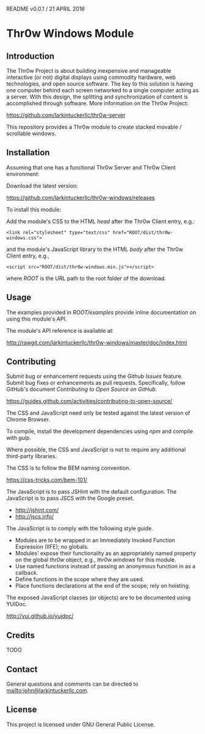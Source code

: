 README v0.0.1 / 21 APRIL 2016

# Thr0w Windows Module

## Introduction

The Thr0w Project is about building inexpensive and manageable interactive (or
not) digital displays using commodity hardware, web technologies, and open source
software. The key to this solution is having one computer behind each screen
networked to a single computer acting as a server. With this design, the
splitting and synchronization of content is accomplished through software. More
information on the Thr0w Project:

<https://github.com/larkintuckerllc/thr0w-server>

This repository provides a Thr0w module to create stacked movable / scrollable
windows.

## Installation

Assuming that one has a functional Thr0w Server and Thr0w Client
environment:

Download the latest version:

<https://github.com/larkintuckerllc/thr0w-windows/releases>

To install this module:

Add the module's CSS to the HTML *head* after the
Thr0w Client entry, e.g.:

```
<link rel="stylesheet" type="text/css" href="ROOT/dist/thr0w-windows.css">
```

and the module's JavaScript library to the HTML *body*
after the Thr0w Client entry, e.g.,

```
<script src="ROOT/dist/thr0w-windows.min.js"></script>
```

where *ROOT* is the URL path to the root folder of the download.

## Usage

The examples provided in *ROOT/examples*
provide inline documentation on using this module's API.

The module's API reference is available at:

<http://rawgit.com/larkintuckerllc/thr0w-windows/master/doc/index.html>

## Contributing

Submit bug or enhancement requests using the Github *Issues* feature. Submit
bug fixes or enhancements as pull requests. Specifically, follow GitHub's
document *Contributing to Open Source on GitHub*.

<https://guides.github.com/activities/contributing-to-open-source/>

The CSS and JavaScript need only be tested against the latest version of
Chrome Browser.

To compile, install the development dependencies using *npm* and compile with
*gulp*.

Where possible, the CSS and JavaScript is not to require any
additional third-party libraries.

The CSS is to follow the BEM naming convention.

<https://css-tricks.com/bem-101/>

The JavaScript is to pass JSHint with the default configuration. The JavaScript
is to pass JSCS with the Google preset.

* <http://jshint.com/>
* <http://jscs.info/>

The JavaScript is to comply with the following style guide.

* Modules are to be wrapped in an Immediately Invoked Function Expression
(IIFE); no globals.
* Modules' expose their functionality as an appropriately named property on
the global *thr0w* object, e.g., *thr0w.windows* for this module.
* Use named functions instead of passing an anonymous function in as a callback.
* Define functions in the scope where they are used.
* Place functions declarations at the end of the scope; rely on hoisting.

The exposed JavaScript classes (or objects) are to be documented using YUIDoc.

<http://yui.github.io/yuidoc/>

## Credits

TODO

## Contact

General questions and comments can be directed to <mailto:john@larkintuckerllc.com>.

## License

This project is licensed under GNU General Public License.
